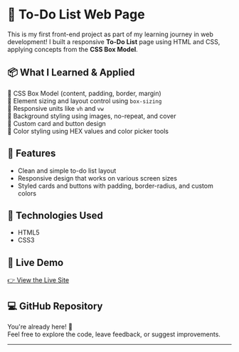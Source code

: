 # 📝 To-Do List Web Page

This is my first front-end project as part of my learning journey in web development! I built a responsive **To-Do List** page using HTML and CSS, applying concepts from the **CSS Box Model**.

## 📦 What I Learned & Applied
🔹 CSS Box Model (content, padding, border, margin)  
🔹 Element sizing and layout control using `box-sizing`  
🔹 Responsive units like `vh` and `vw`  
🔹 Background styling using images, no-repeat, and cover  
🔹 Custom card and button design  
🔹 Color styling using HEX values and color picker tools

## 🎯 Features
- Clean and simple to-do list layout
- Responsive design that works on various screen sizes
- Styled cards and buttons with padding, border-radius, and custom colors

## 🧰 Technologies Used
- HTML5
- CSS3

## 🔗 Live Demo
[👉 View the Live Site]( https://souravkumaryadav.github.io/todo-list-project/)

## 💻 GitHub Repository
You're already here! 🎉  
Feel free to explore the code, leave feedback, or suggest improvements.

---

